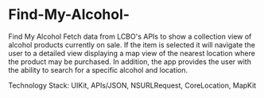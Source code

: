 # Find-My-Alcohol-


Find My Alcohol	
Fetch data from LCBO's APIs to show a collection view of alcohol products currently on sale. If the item is selected it will navigate the user to a detailed view displaying a map view of the nearest location where the product may be purchased. In addition, the app provides the user with the ability to search for a specific alcohol and location. 

Technology Stack:  UIKit, APIs/JSON, NSURLRequest, CoreLocation, MapKit
